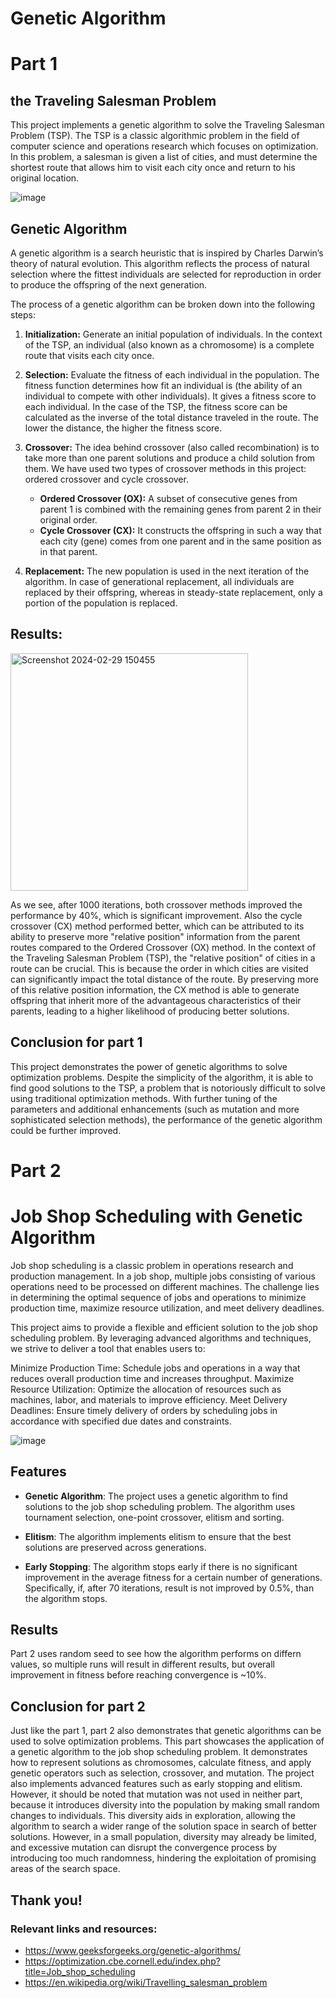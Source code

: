 # Genetic Algorithm

# Part 1

## the Traveling Salesman Problem

This project implements a genetic algorithm to solve the Traveling Salesman Problem (TSP). The TSP is a classic algorithmic problem in the field of computer science and operations research which focuses on optimization. In this problem, a salesman is given a list of cities, and must determine the shortest route that allows him to visit each city once and return to his original location.

![image](https://github.com/MikheilKvizhinadze2001/traveling_salesman_problem/assets/85734592/e4b1ed7d-6dd8-46c3-b943-ce359f899593)




## Genetic Algorithm

A genetic algorithm is a search heuristic that is inspired by Charles Darwin’s theory of natural evolution. This algorithm reflects the process of natural selection where the fittest individuals are selected for reproduction in order to produce the offspring of the next generation.

The process of a genetic algorithm can be broken down into the following steps:

1. **Initialization:** Generate an initial population of individuals. In the context of the TSP, an individual (also known as a chromosome) is a complete route that visits each city once.

2. **Selection:** Evaluate the fitness of each individual in the population. The fitness function determines how fit an individual is (the ability of an individual to compete with other individuals). It gives a fitness score to each individual. In the case of the TSP, the fitness score can be calculated as the inverse of the total distance traveled in the route. The lower the distance, the higher the fitness score.

3. **Crossover:** The idea behind crossover (also called recombination) is to take more than one parent solutions and produce a child solution from them. We have used two types of crossover methods in this project: ordered crossover and cycle crossover.

    - **Ordered Crossover (OX):** A subset of consecutive genes from parent 1 is combined with the remaining genes from parent 2 in their original order.
    - **Cycle Crossover (CX):** It constructs the offspring in such a way that each city (gene) comes from one parent and in the same position as in that parent.

4. **Replacement:** The new population is used in the next iteration of the algorithm. In case of generational replacement, all individuals are replaced by their offspring, whereas in steady-state replacement, only a portion of the population is replaced.

## Results:

<img width="380" alt="Screenshot 2024-02-29 150455" src="https://github.com/MikheilKvizhinadze2001/traveling_salesman_problem/assets/85734592/1d063ac6-f112-4dce-98ac-025b5a15a65e">

    
As we see, after 1000 iterations, both crossover methods improved the performance by 40%, which is significant improvement. Also the cycle crossover (CX) method performed better, which can be attributed to its ability to preserve more "relative position" information from the parent routes compared to the Ordered Crossover (OX) method.
In the context of the Traveling Salesman Problem (TSP), the "relative position" of cities in a route can be crucial. This is because the order in which cities are visited can significantly impact the total distance of the route. By preserving more of this relative position information, the CX method is able to generate offspring that inherit more of the advantageous characteristics of their parents, leading to a higher likelihood of producing better solutions.

## Conclusion for part 1

This project demonstrates the power of genetic algorithms to solve optimization problems. Despite the simplicity of the algorithm, it is able to find good solutions to the TSP, a problem that is notoriously difficult to solve using traditional optimization methods. With further tuning of the parameters and additional enhancements (such as mutation and more sophisticated selection methods), the performance of the genetic algorithm could be further improved.


# Part 2

# Job Shop Scheduling with Genetic Algorithm

Job shop scheduling is a classic problem in operations research and production management. In a job shop, multiple jobs consisting of various operations need to be processed on different machines. The challenge lies in determining the optimal sequence of jobs and operations to minimize production time, maximize resource utilization, and meet delivery deadlines.

This project aims to provide a flexible and efficient solution to the job shop scheduling problem. By leveraging advanced algorithms and techniques, we strive to deliver a tool that enables users to:

Minimize Production Time: Schedule jobs and operations in a way that reduces overall production time and increases throughput.
Maximize Resource Utilization: Optimize the allocation of resources such as machines, labor, and materials to improve efficiency.
Meet Delivery Deadlines: Ensure timely delivery of orders by scheduling jobs in accordance with specified due dates and constraints.



![image](https://github.com/MikheilKvizhinadze2001/traveling_salesman_problem/assets/85734592/b56f911d-3ac5-4559-aaf8-7b840c4f0aa6)





## Features

- **Genetic Algorithm**: The project uses a genetic algorithm to find solutions to the job shop scheduling problem. The algorithm uses tournament selection, one-point crossover, elitism and sorting.

- **Elitism**: The algorithm implements elitism to ensure that the best solutions are preserved across generations.

- **Early Stopping**: The algorithm stops early if there is no significant improvement in the average fitness for a certain number of generations.
  Specifically, if, after 70 iterations, result is not improved by 0.5%, than the algorithm stops.

## Results
Part 2 uses random seed to see how the algorithm performs on differn values, so multiple runs will result in different results, but overall improvement in fitness before
reaching convergence is ~10%.

## Conclusion for part 2

Just like the part 1, part 2 also demonstrates that genetic algorithms can be used to solve optimization problems. This part showcases the application of a genetic algorithm to the job shop scheduling problem. It demonstrates how to represent solutions as chromosomes, calculate fitness, and apply genetic operators such as selection, crossover, and mutation. The project also implements advanced features such as early stopping and elitism. However, it should be noted that mutation was not used in neither 
part, because it introduces diversity into the population by making small random changes to individuals. This diversity aids in exploration, allowing the algorithm to search a wider range of the solution space in search of better solutions. However, in a small population, diversity may already be limited, and excessive mutation can disrupt the convergence process by introducing too much randomness, hindering the exploitation of promising areas of the search space.


## Thank you!



### Relevant links and resources:

- https://www.geeksforgeeks.org/genetic-algorithms/
- https://optimization.cbe.cornell.edu/index.php?title=Job_shop_scheduling
- https://en.wikipedia.org/wiki/Travelling_salesman_problem
